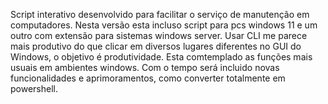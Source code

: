 Script interativo desenvolvido para facilitar o serviço de manutenção em computadores. Nesta versão esta incluso script para pcs windows 11 e um outro com extensão para sistemas windows server. 
Usar CLI me parece mais produtivo do que clicar em diversos lugares diferentes no GUI do Windows, o objetivo é produtividade. Esta comtemplado as funções mais usuais em ambientes windows. Com o
tempo será incluido novas funcionalidades e aprimoramentos, como converter totalmente em powershell. 
